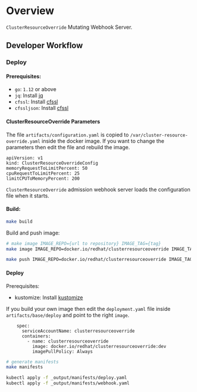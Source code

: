 # Overview
`ClusterResourceOverride` Mutating Webhook Server.

## Developer Workflow
### Deploy
#### Prerequisites:
* `go`: `1.12` or above
* `jq`: Install [jq](https://stedolan.github.io/jq)
* `cfssl`: Install [cfssl](https://github.com/cloudflare/cfssl)
* `cfssljson`: Install [cfssl](https://github.com/cloudflare/cfssl)

#### ClusterResourceOverride Parameters
The file `artifacts/configuration.yaml` is copied to `/var/cluster-resource-override.yaml` inside the docker image. If you want to change the parameters then edit the file and rebuild the image.
```
apiVersion: v1
kind: ClusterResourceOverrideConfig
memoryRequestToLimitPercent: 50
cpuRequestToLimitPercent: 25
limitCPUToMemoryPercent: 200
```

`ClusterResourceOverride` admission webhook server loads the configuration file when it starts. 

#### Build:
```bash
make build
```

Build and push image:
```bash
# make image IMAGE_REPO={url to repository} IMAGE_TAG={tag}
make image IMAGE_REPO=docker.io/redhat/clusterresourceoverride IMAGE_TAG=dev

make push IMAGE_REPO=docker.io/redhat/clusterresourceoverride IMAGE_TAG=dev
```

#### Deploy
Prerequisites:
* kustomize: Install [kustomize](https://github.com/kubernetes-sigs/kustomize/blob/master/docs/INSTALL.md) 

If you build your own image then edit the `deployment.yaml` file inside `artifacts/base/deploy` and point to the right `image`.
```
    spec:
      serviceAccountName: clusterresourceoverride
      containers:
        - name: clusterresourceoverride
          image: docker.io/redhat/clusterresourceoverride:dev
          imagePullPolicy: Always

```  

```bash
# generate manifests
make manifests

kubectl apply -f _output/manifests/deploy.yaml
kubectl apply -f _output/manifests/webhook.yaml
```
